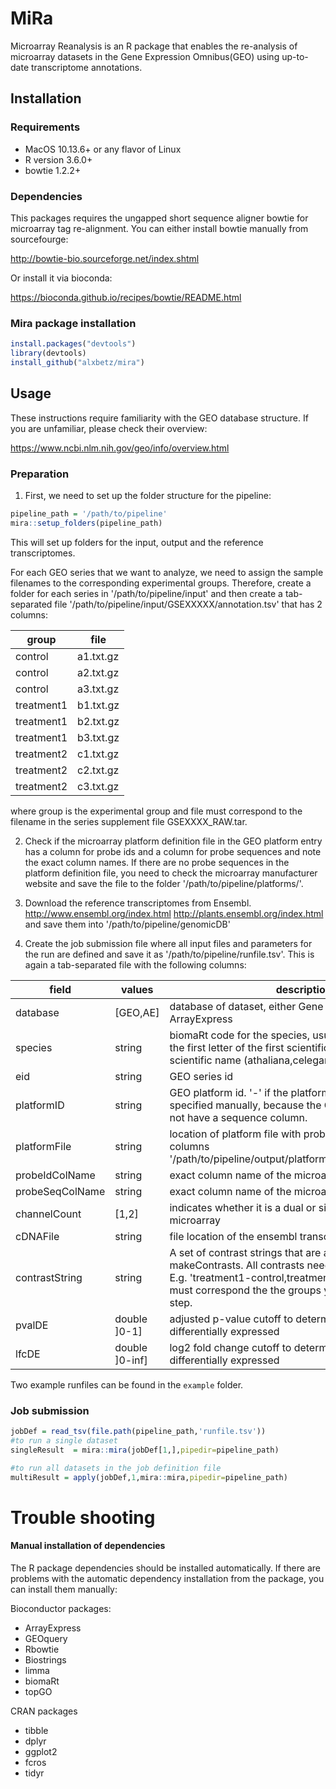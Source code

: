 # MiRa
Microarray Reanalysis is an R package that enables the re-analysis of microarray datasets in the Gene Expression Omnibus(GEO) using up-to-date transcriptome annotations.

## Installation

### Requirements

* MacOS 10.13.6+ or any flavor of Linux
* R version 3.6.0+
* bowtie 1.2.2+

### Dependencies

This packages requires the ungapped short sequence aligner bowtie for microarray tag re-alignment. You can either install bowtie manually from sourcefourge:

http://bowtie-bio.sourceforge.net/index.shtml

Or install it via bioconda:

https://bioconda.github.io/recipes/bowtie/README.html

### Mira package installation

```R
install.packages("devtools")
library(devtools)
install_github("alxbetz/mira")
```

## Usage

These instructions require familiarity with the GEO database structure. If you are unfamiliar, please check their overview:

https://www.ncbi.nlm.nih.gov/geo/info/overview.html

### Preparation

1. First, we need to set up the folder structure for the pipeline:
```R
pipeline_path = '/path/to/pipeline'
mira::setup_folders(pipeline_path)
```
This will set up folders for the input, output and the reference transcriptomes.

For each GEO series that we want to analyze, we need to assign the sample filenames to the corresponding experimental groups. Therefore, create a folder for each series in '/path/to/pipeline/input' and then create a tab-separated file  '/path/to/pipeline/input/GSEXXXXX/annotation.tsv' that has 2 columns:

group | file
-----|-----
control | a1.txt.gz
control | a2.txt.gz
control | a3.txt.gz
treatment1 | b1.txt.gz
treatment1 | b2.txt.gz
treatment1 | b3.txt.gz
treatment2 | c1.txt.gz
treatment2 | c2.txt.gz
treatment2 | c3.txt.gz
  
where group is the experimental group and file must correspond to the filename in the series supplement file GSEXXXX_RAW.tar.

2. Check if the microarray platform definition file in the GEO platform entry has a column for probe ids and a column for probe sequences and note the exact column names. If there are no probe sequences in the platform definition file, you need to check the microarray manufacturer website and save the file to the folder '/path/to/pipeline/platforms/'.

3. Download the reference transcriptomes 
from Ensembl.
http://www.ensembl.org/index.html
http://plants.ensembl.org/index.html
and save them into
'/path/to/pipeline/genomicDB'

4. Create the job submission file where all input files and parameters for the run are defined and save it as '/path/to/pipeline/runfile.tsv'. This is again a tab-separated file with the following columns:


field | values | description
-----|----- | -----
database| [GEO,AE] | database of dataset, either Gene Expression Omnibus or ArrayExpress
species| string | biomaRt code for the species, usually a concatenation of the first letter of the first scientific name and the last scientific name (athaliana,celegans,drerio)
eid| string | GEO series id
platformID| string | GEO platform id. '-' if the platform file needs to be specified manually, because the GEO platform file does not have a sequence column.
platformFile| string | location of platform file with probe_id and sequence columns '/path/to/pipeline/output/platforms/platformFileName.txt'
probeIdColName| string | exact column name of the microarray probe id columns
probeSeqColName| string | exact column name of the microarray sequence
channelCount| [1,2] | indicates whether it is a dual or single channel microarray
cDNAFile| string | file location of the ensembl transcriptome
contrastString| string | A set of contrast strings that are accepted by limma's makeContrasts. All contrasts need to be separated by ','. E.g. 'treatment1-control,treatment2-control'. These must correspond the the groups you assigned in the first step.
pvalDE| double ]0-1] | adjusted p-value cutoff to determine which genes are differentially expressed
lfcDE| double ]0-inf] | log2 fold change cutoff to determine which genes are differentially expressed

Two example runfiles can be found in the `example` folder.

### Job submission
```R
jobDef = read_tsv(file.path(pipeline_path,'runfile.tsv'))
#to run a single dataset
singleResult  = mira::mira(jobDef[1,],pipedir=pipeline_path)

#to run all datasets in the job definition file
multiResult = apply(jobDef,1,mira::mira,pipedir=pipeline_path)
```

# Trouble shooting

#### Manual installation of dependencies

The R package dependencies should be installed automatically. 
If there are problems with the automatic dependency installation from the package, you can install them manually:

Bioconductor packages:

* ArrayExpress
* GEOquery
* Rbowtie
* Biostrings
* limma
* biomaRt
* topGO

CRAN packages

* tibble
* dplyr
* ggplot2
* fcros
* tidyr




